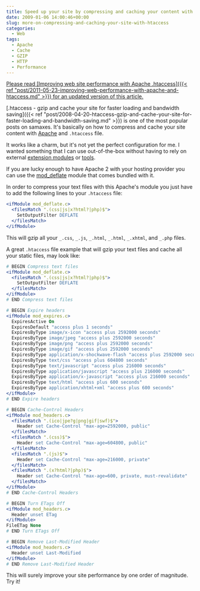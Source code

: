 ```yaml
---
title: Speed up your site by compressing and caching your content with .htaccess
date: 2009-01-06 14:00:46+00:00
slug: more-on-compressing-and-caching-your-site-with-htaccess
categories:
  - Web
tags:
  - Apache
  - Cache
  - GZIP
  - HTTP
  - Performance
---
```


<ins datetime="2011-05-23T17:18:12+00:00">
  Please read [Improving web site performance with Apache .htaccess]({{< ref "post/2011-05-23-improving-web-performance-with-apache-and-htaccess.md" >}}) for an updated version of this article.
</ins>

[.htaccess - gzip and cache your site for faster loading and bandwidth saving]({{< ref "post/2008-04-20-htaccess-gzip-and-cache-your-site-for-faster-loading-and-bandwidth-saving.md" >}}) is one of the most popular posts on samaxes.
It's basically on how to compress and cache your site content with [Apache](http://httpd.apache.org/) and `.htaccess` file.

It works like a charm, but it's not yet the perfect configuration for me.
I wanted something that I can use out-of-the-box without having to rely on external [extension modules](http://schroepl.net/projekte/mod_gzip/) or [tools](http://farhadi.ir/works/smartoptimizer).

<!--more-->

If you are lucky enough to have Apache 2 with your hosting provider you can use the [mod_deflate](http://httpd.apache.org/docs/2.2/mod/mod_deflate.html) module that comes bundled with it.

In order to compress your text files with this Apache's module you just have to add the following lines to your `.htaccess` file:

```apache
<ifModule mod_deflate.c>
  <filesMatch ".(css|js|x?html?|php)$">
    SetOutputFilter DEFLATE
  </filesMatch>
</ifModule>
```

This will gzip all your `_.css`, `_.js`, `_.html`, `_.html`, `_.xhtml`, and `_.php` files.

A great `.htaccess` file example that will gzip your text files and cache all your static files, may look like:

```apache
# BEGIN Compress text files
<ifModule mod_deflate.c>
  <filesMatch ".(css|js|x?html?|php)$">
    SetOutputFilter DEFLATE
  </filesMatch>
</ifModule>
# END Compress text files

# BEGIN Expire headers
<ifModule mod_expires.c>
  ExpiresActive On
  ExpiresDefault "access plus 1 seconds"
  ExpiresByType image/x-icon "access plus 2592000 seconds"
  ExpiresByType image/jpeg "access plus 2592000 seconds"
  ExpiresByType image/png "access plus 2592000 seconds"
  ExpiresByType image/gif "access plus 2592000 seconds"
  ExpiresByType application/x-shockwave-flash "access plus 2592000 seconds"
  ExpiresByType text/css "access plus 604800 seconds"
  ExpiresByType text/javascript "access plus 216000 seconds"
  ExpiresByType application/javascript "access plus 216000 seconds"
  ExpiresByType application/x-javascript "access plus 216000 seconds"
  ExpiresByType text/html "access plus 600 seconds"
  ExpiresByType application/xhtml+xml "access plus 600 seconds"
</ifModule>
# END Expire headers

# BEGIN Cache-Control Headers
<ifModule mod_headers.c>
  <filesMatch ".(ico|jpe?g|png|gif|swf)$">
    Header set Cache-Control "max-age=2592000, public"
  </filesMatch>
  <filesMatch ".(css)$">
    Header set Cache-Control "max-age=604800, public"
  </filesMatch>
  <filesMatch ".(js)$">
    Header set Cache-Control "max-age=216000, private"
  </filesMatch>
  <filesMatch ".(x?html?|php)$">
    Header set Cache-Control "max-age=600, private, must-revalidate"
  </filesMatch>
</ifModule>
# END Cache-Control Headers

# BEGIN Turn ETags Off
<ifModule mod_headers.c>
  Header unset ETag
</ifModule>
FileETag None
# END Turn ETags Off

# BEGIN Remove Last-Modified Header
<ifModule mod_headers.c>
  Header unset Last-Modified
</ifModule>
# END Remove Last-Modified Header
```

This will surely improve your site performance by one order of magnitude. Try it!
